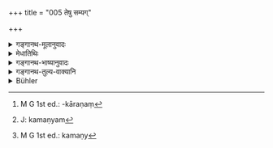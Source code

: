 +++
title = "005 तेषु सम्यग्"

+++

<details><summary>गङ्गानथ-मूलानुवादः</summary>

Behaving in the right manner, in regard to these (desires), a man attains the position of Immortals; and even in this world he obtains all the desires that he may have thought of.—(5)
</details>

<details><summary>मेधातिथिः</summary>

**तेषु** कामेषु **सम्यग्** वर्तितव्यम् । का पुनः सम्यग्वृत्तिः । यद् यथाश्रुतं तत् तथैवानुष्ठेयम् । नित्येषु फलं नाभिसंधेयम्, अश्रुतत्वात् । काम्येषु त्व् अनिषेधः, तेषां तथाश्रुतत्वात् । फलसाधनतयैव तानि विधितो ऽवगम्यन्ते । फलानिच्छोस् तदनुष्ठानम् अश्रुतकरणं[^१६] स्यात् । नित्येषु फलाभिसंधिर् व्यामोह एव । न ह्य् अभिसंधिमात्रात् प्रमाणतो ऽनवगते फलसाधनत्वे फलम् उत्पद्यते । एवं कुर्वन् **गच्छति** प्राप्नोत्य् **अमरलोकताम्** । अमराः देवाः, तेषां लोकः स्वर्गः । तन्निवासात् अमरेषु लोकशब्दः स्थानस्थानिनोर् अभेदात् "मञ्चाः क्रोशन्ति" इतिवत् । तेनायं समासः- अमराश् च ते लोकाश् च अमरलोकाः, तद्भावः अमरलोकता । देवजनत्वं प्राप्नोति देवत्वं प्राप्नोतीत्य् अर्थः । वृत्तानुरोधाद् एवम् उक्तम् । अथ वा, अमरांल् लोकयति पश्यत्य् अमरलोकः । "कर्मन्य् अण्[^१७]" (पाण् ३.२.१) । तदन्ताद् भवप्रत्ययः । देवदर्शी संपद्यते । अनेनापि प्रकारेण स्वर्गप्राप्तिर् एवोक्ता भवति । अथ वा, अमर इव लोक्यते लोके ।


[^१७]:
     J: kamaṇyam


[^१६]:
     M G 1st ed.: -kāraṇaṃ

- अर्थवादश् चायम् । नात्र स्वर्गः फलत्वेन विधीयते, नित्यानां फलाभावात्, काम्यानां च नानाफलश्रवणात् । तेन स्वर्गप्राप्त्या शास्त्रानुष्ठानसंपत्तिर् एवोच्यते लक्षणया । यद् अर्थं कर्मणाम्[^१८] अनुष्ठानं तत् संपद्यत इत्य् अर्थः । तत्र नित्यानां प्रत्यवायानुत्पत्तिर् विध्यर्थसंपत्तिर् वा प्रयोजनम् । काम्येषु तु **यथासंकल्पितान्** यथाश्रुतं संकल्पितान् । प्रयोगकाले यस्य कर्मणो यत् फलं श्रुतं तत् संकल्प्य अभिसंधाय मनसा कामयित्वा "इदम् अहम् अतः फलं प्राप्नुयाम्" इति, ततः **सर्वान् कामान्** काम्यान् अर्थान् **समश्नुते** प्राप्नोति । 


[^१८]:
     M G 1st ed.: kamaṇy

- अतः परिहृता संकटापत्तिः, यतो न सर्वविषयः कामो निषिध्यते । किं तर्हि, नित्येषु फलाभिलाषलक्षणः । साधनसंपत्तिस् तु काम्यैव ।

- ब्रह्मवादिनस् तु सौर्यादीनां निषेधर्थं कामात्मतेति मन्यन्ते । फलार्थितया क्रियमाणा बन्धात्मका भवन्ति, निष्कामस् तु ब्रह्मार्पणन्यायेन कुर्वन् मुच्यते । तद् उक्तं भगवता कृष्णद्वैपायनेन "मा कर्मफलहेतुर् भूः" (भ्ग् २.४७) । तथा-

- साधनानाम् अकृत्स्नत्वान् मौर्ख्यात् कर्मकृतस् तथा ।

- फलस्य चाभिसंधानाद् अपवित्रो विधिः स्मृतः ॥ इति ।

बहवश् चात्र व्याख्याविकल्पाः, असारत्वात् तु न प्रदर्शिताः ॥ २.५ ॥
</details>

<details><summary>गङ्गानथ-भाष्यानुवादः</summary>

To the above *Pūrvapakṣa*, the Author replies in this verse.

\[What is meant is that\] one should behave *in the right manner in regard to these*—desires.

“What is this *right behaviour*?”

It consists in doing an act exactly in the manner in which it is found mentioned in the scriptures. That is, in regard to the compulsory acts one should not think of rewards at all, for the simple reason that no rewards have been mentioned in connection with them; while in regard to the voluntary acts, there is no prohibition of thinking of rewards, for the simple reason that these acts are actually mentioned as bringing definite rewards; in fact what we know of these acts from the scriptural injunctions is that they are the means of obtaining certain rewards; so that the performance of these by a man who has no desire for those rewards would be doing something that is not enjoined in the scriptures at all. As regards the compulsory acts however, to think of rewards would be a pure mistake; for when the acts have not been prescribed as leading to any results, no results could proceed from them by merely the man’s seeking for them.

By doing so \[ *i.e*., by behaving rightly in regard to desires\] one
*goes to*—attains—*the position of Immortals*. ‘Immortals’ are the Gods;
their ‘position’ is Heaven; and by reason of the Gods residing in Heaven, the term ‘position’ is applied to the gods themselves, the
*position* being identified with the *occupier of the position*; just as
we have in the expression ‘the elevated sheds are shouting’ \[where the ‘sheds’ stand for the men occupying them\]. Hence the compound ‘*Amaraloka*’ is to be expounded as a *Karmadhāraya*—‘the immortal positions’; and with the abstract affix ‘*tat'* we have the form ‘*amaralokatā*’ So the meaning is that ‘he obtains the character of a divine being,’ ‘he attains divinity.’ The author has made use of this expression in view of metrical exigencies.

Or, the compound ‘*amaralokatā*’ may he explained as *one who sees*—‘*lokayati*’—*the gods*—‘*amarān*’; the term ‘*loka*’ being derived from the root ‘*loka*’ with the passive affix ‘*aṇ*’ (according to Pāṇini 3.2.1); and then the abstract affix *tal* added to it; so that the meaning is that ‘he becomes capable of seeing the Gods’; and this also means that he attains heaven.

Or again, the expression may mean that ‘he is looked upon as a God’—‘*amara iva lokyate*’—among men.

This whole passage is mere declamatory Arthavāda; and if does not lay down Heaven as the result actually following from the action spoken of; because as a matter of fact, the compulsory acts do not lead to any results at all, while the voluntary acts are prescribed as leading to diverse results. So that what the ‘attaining of heaven’ spoken of in the text means is the due fulfilment of what is enjoined in the scriptures; which is only an indirect way of saying that ‘that particular end is attained with a view to which the action was done.’ Thus in the case of the compulsory acts, the end in view would be either the avoiding of the sin (that might be incurred by the omission of the act), or the due fulfilment of what has been enjoined in the scriptures; and in the case of the voluntary acts, the end is the attaining of *rewards thought of, i.e*., those contemplated as mentioned in the scriptures; when a man is going to perform an act, he thinks, in his mind, of that reward which has been mentioned in the scriptures as following from that act; having thought of that reward, he has a desire for it—‘May I obtain this reward by the doing of this act’; and then he obtains *all those desires*—*i.e*., the desirable things.

In the manner above described we have set aside the difficulty (that had been set up by the Pūrvapakṣa); for what the text prohibits is not the desire for each and everything, but the entertaining of desires only in connection with the compulsory acts; and in regard to these also there must be desire for the obtaining of things necessary for the due performance of them.

The *Brahmavādins* (Vedāntins) however regard the words ‘it is not right to be absorbed in desires’ as a prohibition of the *Saurya* and all such other acts as are laid down as bringing rewards; and their reason is that all actions done with a view to rewards become setters of bondage; and it is only when an act is done without any thought of rewards—doing it simply as an offering to Brahman—that the man becomes released. This is what the revered Kṛṣṇa-Dvaipāyana has declared in the words (*a*) ‘May there be no action done with a view to rewards’ (*Bhagavadgītā*, 2.47),—and again, ‘The perform nce of an act becomes vitiated, (*a*) by the incompleteness of accessories, (*b*) by the illiteracy of the performer, and (*c*) by the thought of rewards.’

Various explanations have been offered of the present verse; but we have omitted them because they are of no importance.
</details>

<details><summary>गङ्गानथ-तुल्य-वाक्यानि</summary>

*Vaśiṣṭha, Smṛti*, 1-2.—‘The righteous man who acts with full knowledge
is highly praised among men and after death, attains heavenly regions.’

*Āpastaṃba, Dharmasūtra*, 1.5.2-9.—‘When the religious student acts with
concentrated mind, then alone are his aots fruitful.’

*Ibid*, 2.2.2.—‘For all castes, the highest happiness is attained only
when they are engaged only in their own duties.’ *Ibid*, 2.23.7.—‘Thus alone are all desires fulfilled.’

*Ibid*, 2.23-12.—‘They win Heaven till the very dissolution.’

*Gautama, Dharmasūtra*, 11-31.—‘Men of all castes and in all
life-stages, adhering to their own duties, on death, enjoy the fruits of their acts, and then become born in a pleasant country, and in families of high castes, excellent learning, character and intelligence.’

*Gautama*, 27-54.—‘One who knows his duty wins by his knowledge and
adherence, the heavenly regions.’

*Baudhāyana, Dharmasūtra*, 1.3.13.—‘In this manner great sages attain
the highest position of Prajāpati.’
</details>

<details><summary>Bühler</summary>

005	He who persists in discharging these (prescribed duties) in the right manner, reaches the deathless state and even in this (life) obtains (the fulfilment of) all the desires that he may have conceived.
</details>
